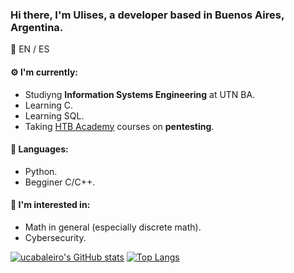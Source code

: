 ### Hi there, I'm Ulises, a developer based in Buenos Aires, Argentina.

:speech_balloon: EN / ES

#### :gear: I'm currently:
* Studiyng **Information Systems Engineering** at UTN BA.
* Learning C.
* Learning SQL.
* Taking [HTB Academy](https://academy.hackthebox.eu/) courses on **pentesting**.

#### :toolbox: Languages:
* Python.
* Begginer C/C++.

#### :eyes: I'm interested in:
* Math in general (especially discrete math).
* Cybersecurity.

[![ucabaleiro's GitHub stats](https://github-readme-stats.vercel.app/api?username=ucabaleiro&show_icons=true&theme=onedark&layout=compact)](https://github.com/ucabaleiro/github-readme-stats)
[![Top Langs](https://github-readme-stats.vercel.app/api/top-langs/?username=ucabaleiro&show_icons=true&theme=onedark&layout=compact)](https://github.com/ucabaleiro/github-readme-stats)


